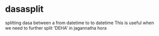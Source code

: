 # dasasplit
splitting dasa between a from datetime to to datetime
This is useful when we need to further split 'DEHA' in jagannatha hora
